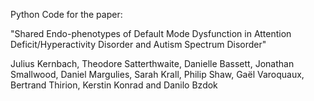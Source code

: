 Python Code for the paper:

"Shared Endo-phenotypes of Default Mode Dysfunction in
Attention Deficit/Hyperactivity Disorder and Autism Spectrum Disorder"

Julius Kernbach, Theodore Satterthwaite, Danielle Bassett, Jonathan Smallwood,
Daniel Margulies, Sarah Krall, Philip Shaw, Gaël Varoquaux, Bertrand Thirion,
Kerstin Konrad and Danilo Bzdok
